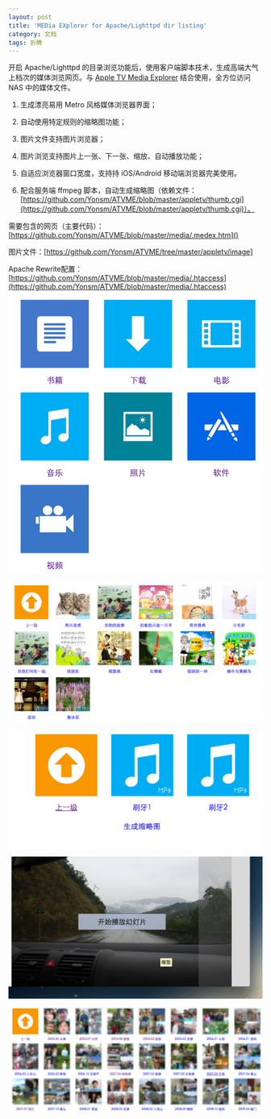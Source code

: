 ```yaml
---
layout: post
title: 'MEDia EXplorer for Apache/Lighttpd dir listing'
category: 文档
tags: 折腾
---
```


开启 Apache/Lighttpd 的目录浏览功能后，使用客户端脚本技术，生成高端大气上档次的媒体浏览网页。与 [Apple TV Media Explorer](https://github.com/Yonsm/ATVME) 结合使用，全方位访问 NAS 中的媒体文件。

1. 生成漂亮易用 Metro 风格媒体浏览器界面；

2. 自动使用特定规则的缩略图功能；

3. 图片文件支持图片浏览器；

4. 图片浏览支持图片上一张、下一张、缩放、自动播放功能；

5. 自适应浏览器窗口宽度，支持持 iOS/Android 移动端浏览器完美使用。

6. 配合服务端 ffmpeg 脚本，自动生成缩略图（依赖文件：[https://github.com/Yonsm/ATVME/blob/master/appletv/thumb.cgi](https://github.com/Yonsm/ATVME/blob/master/appletv/thumb.cgi)）。


需要包含的网页（主要代码）：[https://github.com/Yonsm/ATVME/blob/master/media/.medex.htm]()

图片文件：[https://github.com/Yonsm/ATVME/tree/master/appletv/image]

Apache Rewrite配置：[https://github.com/Yonsm/ATVME/blob/master/media/.htaccess](https://github.com/Yonsm/ATVME/blob/master/media/.htaccess)


![屏幕截图1](/assets/medex1.jpg)

![屏幕截图2](/assets/medex2.jpg)

![屏幕截图3](/assets/medex3.jpg)

![屏幕截图4](/assets/medex4.jpg)

![屏幕截图5](/assets/medex5.jpg)
